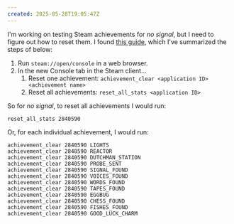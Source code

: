 ```yaml
---
created: 2025-05-28T19:05:47Z
---
```


I'm working on testing Steam achievements for _no signal_, but I need to figure out how to reset them. I found [this guide](https://steamcommunity.com/sharedfiles/filedetails/?id=2928878449), which I've summarized the steps of below:

1. Run `steam://open/console` in a web browser.
2. In the new Console tab in the Steam client...
	1. Reset one achievement: `achievement_clear <application ID> <achievement name>`
	2. Reset all achievements: `reset_all_stats <application ID>`

So for _no signal_, to reset all achievements I would run:

```
reset_all_stats 2840590
```

Or, for each individual achievement, I would run:

```
achievement_clear 2840590 LIGHTS
achievement_clear 2840590 REACTOR
achievement_clear 2840590 DUTCHMAN_STATION
achievement_clear 2840590 PROBE_SENT
achievement_clear 2840590 SIGNAL_FOUND
achievement_clear 2840590 VOICES_FOUND
achievement_clear 2840590 WORDS_FOUND
achievement_clear 2840590 TAPES_FOUND
achievement_clear 2840590 EGGBUG
achievement_clear 2840590 CHESS_FOUND
achievement_clear 2840590 FISHES_FOUND
achievement_clear 2840590 GOOD_LUCK_CHARM
```